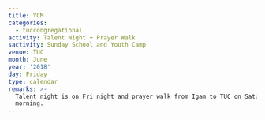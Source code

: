 ```yaml
---
title: YCM
categories:
  - tuccongregational
activity: Talent Night + Prayer Walk
sactivity: Sunday School and Youth Camp
venue: TUC
month: June
year: '2018'
day: Friday
type: calendar
remarks: >-
  Talent night is on Fri night and prayer walk from Igam to TUC on Saturday
  morning.
---
```




